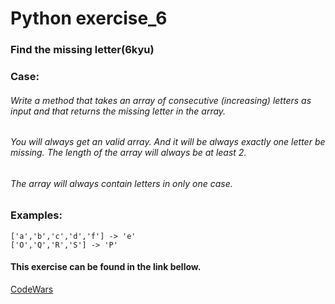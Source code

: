 # Python exercise_6
### Find the missing letter(6kyu)


### Case:
###### Write a method that takes an array of consecutive (increasing) letters as input and that returns the missing letter in the array.
###### You will always get an valid array. And it will be always exactly one letter be missing. The length of the array will always be at least 2.
###### The array will always contain letters in only one case.

### Examples:
```['a','b','c','d','f'] -> 'e' ```  
``` ['O','Q','R','S'] -> 'P' ```

#### This exercise can be found in the link bellow.
[CodeWars](https://www.codewars.com/kata/5839edaa6754d6fec10000a2)
